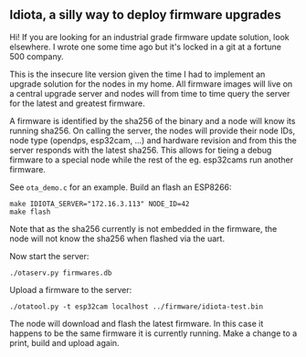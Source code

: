 ## Idiota, a silly way to deploy firmware upgrades

Hi! If you are looking for an industrial grade firmware update solution, look elsewhere. I wrote one some time ago but it's locked in a git at a fortune 500 company.

This is the insecure lite version given the time I had to implement an upgrade solution for the nodes in my home. All firmware images will live on a central upgrade server and nodes will from time to time query the server for the latest and greatest firmware.

A firmware is identified by the sha256 of the binary and a node will know its running sha256. On calling the server, the nodes will provide their node IDs, node type (opendps, esp32cam, ...) and hardware revision and from this the server responds with the latest sha256. This allows for tieing a debug firmware to a special node while the rest of the eg. esp32cams run another firmware.

See ```ota_demo.c``` for an example. Build an flash an ESP8266:

```
make IDIOTA_SERVER="172.16.3.113" NODE_ID=42
make flash
```

Note that as the sha256 currently is not embedded in the firmware, the node will not know the sha256 when flashed via the uart.

Now start the server:

```
./otaserv.py firmwares.db
```

Upload a firmware to the server:

```
./otatool.py -t esp32cam localhost ../firmware/idiota-test.bin
```

The node will download and flash the latest firmware. In this case it happens to be the same firmware it is currently running. Make a change to a print, build and upload again.